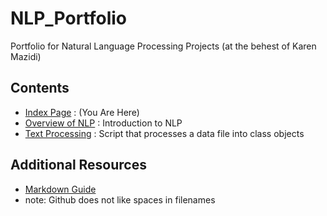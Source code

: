 # NLP_Portfolio
Portfolio for Natural Language Processing Projects (at the behest of Karen Mazidi)



## Contents
* [Index Page](https://hikaito.github.io/NLP_Portfolio) :  (You Are Here)
* [Overview of NLP](https://github.com/Hikaito/NLP_Portfolio/blob/main/Other/Overview%20of%20NLP.pdf)
: Introduction to NLP
* [Text Processing](https://hikaito.github.io/Hikaito/NLP_Portfolio/tree/main/Project_1)
: Script that processes a data file into class objects

## Additional Resources
* [Markdown Guide](https://www.markdownguide.org/cheat-sheet/)
* note: Github does not like spaces in filenames
